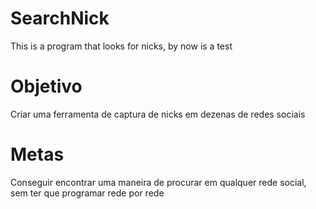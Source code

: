 # SearchNick
This is a program that looks for nicks, by now is a test
# Objetivo
Criar uma ferramenta de captura de nicks em dezenas de redes sociais
# Metas
Conseguir encontrar uma maneira de procurar em qualquer rede social, sem ter que programar rede por rede
